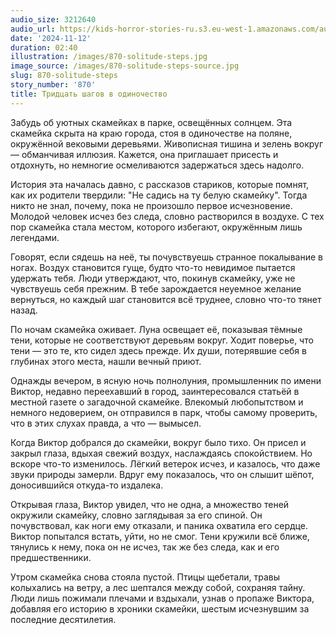```yaml
---
audio_size: 3212640
audio_url: https://kids-horror-stories-ru.s3.eu-west-1.amazonaws.com/audio/870-solitude-steps.mp3
date: '2024-11-12'
duration: 02:40
illustration: /images/870-solitude-steps.jpg
image_source: /images/870-solitude-steps-source.jpg
slug: 870-solitude-steps
story_number: '870'
title: Тридцать шагов в одиночество
---
```


Забудь об уютных скамейках в парке, освещённых солнцем. Эта скамейка скрыта на краю города, стоя в одиночестве на поляне, окружённой вековыми деревьями. Живописная тишина и зелень вокруг — обманчивая иллюзия. Кажется, она приглашает присесть и отдохнуть, но немногие осмеливаются задержаться здесь надолго.

История эта началась давно, с рассказов стариков, которые помнят, как их родители твердили: "Не садись на ту белую скамейку". Тогда никто не знал, почему, пока не произошло первое исчезновение. Молодой человек исчез без следа, словно растворился в воздухе. С тех пор скамейка стала местом, которого избегают, окружённым лишь легендами.

Говорят, если сядешь на неё, ты почувствуешь странное покалывание в ногах. Воздух становится гуще, будто что-то невидимое пытается удержать тебя. Люди утверждают, что, покинув скамейку, уже не чувствуешь себя прежним. В тебе зарождается неуемное желание вернуться, но каждый шаг становится всё труднее, словно что-то тянет назад.

По ночам скамейка оживает. Луна освещает её, показывая тёмные тени, которые не соответствуют деревьям вокруг. Ходит поверье, что тени — это те, кто сидел здесь прежде. Их души, потерявшие себя в глубинах этого места, нашли вечный приют.

Однажды вечером, в ясную ночь полнолуния, промышленник по имени Виктор, недавно переехавший в город, заинтересовался статьёй в местной газете о загадочной скамейке. Влекомый любопытством и немного недоверием, он отправился в парк, чтобы самому проверить, что в этих слухах правда, а что — вымысел.

Когда Виктор добрался до скамейки, вокруг было тихо. Он присел и закрыл глаза, вдыхая свежий воздух, наслаждаясь спокойствием. Но вскоре что-то изменилось. Лёгкий ветерок исчез, и казалось, что даже звуки природы замерли. Вдруг ему показалось, что он слышит шёпот, доносившийся откуда-то издалека.

Открывая глаза, Виктор увидел, что не одна, а множество теней окружили скамейку, словно заглядывая за его спиной. Он почувствовал, как ноги ему отказали, и паника охватила его сердце. Виктор попытался встать, уйти, но не смог. Тени кружили всё ближе, тянулись к нему, пока он не исчез, так же без следа, как и его предшественники.

Утром скамейка снова стояла пустой. Птицы щебетали, травы колыхались на ветру, а лес шептался между собой, сохраняя тайну. Люди лишь пожимали плечами и вздыхали, узнав о пропаже Виктора, добавляя его историю в хроники скамейки, шестым исчезнувшим за последние десятилетия.